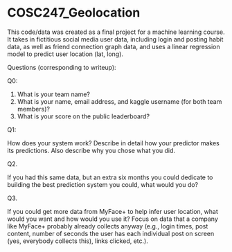 # COSC247_Geolocation
This code/data was created as a final project for a machine learning course. It takes in fictitious social media user data, including login and posting habit data, as well as friend connection graph data, and uses a linear regression model to predict user location (lat, long).

Questions (corresponding to writeup):


Q0:
1. What is your team name?
2. What is your name, email address, and kaggle username (for both team members)?
3. What is your score on the public leaderboard?


Q1:

How does your system work?
Describe in detail how your predictor makes its predictions.
Also describe why you chose what you did.


Q2.  

If you had this same data, but an extra six months you could dedicate to building the best prediction system you could, what would you do?

Q3. 

If you could get more data from MyFace+ to help infer user location, what would you want and how would you use it?
Focus on data that a company like MyFace+ probably already collects anyway (e.g., login times, post content, number of seconds the user has each individual post on screen (yes, everybody collects this), links clicked, etc.).